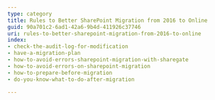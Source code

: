 ```yaml
---
type: category
title: Rules to Better SharePoint Migration from 2016 to Online
guid: 90a701c2-6ad1-42a6-9b4d-411926c37746
uri: rules-to-better-sharepoint-migration-from-2016-to-online
index:
- check-the-audit-log-for-modification
- have-a-migration-plan
- how-to-avoid-errors-sharepoint-migration-with-sharegate
- how-to-avoid-errors-on-sharepoint-migration
- how-to-prepare-before-migration
- do-you-know-what-to-do-after-migration

---
```

<p>​​<br></p>


